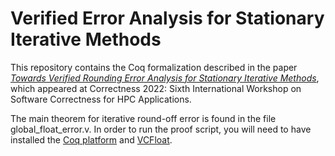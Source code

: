 # Verified Error Analysis for Stationary Iterative Methods

This repository contains the Coq formalization described in the paper *[Towards Verified Rounding Error Analysis for
Stationary Iterative Methods](https://github.com/VeriNum/iterative_methods/blob/main/correctness_workshop_paper.pdf)*, which appeared at Correctness 2022: Sixth International Workshop on Software Correctness for HPC Applications.

The main theorem for iterative round-off error is found in the file global_float_error.v. In order to run the proof script, you will need to have installed the [Coq platform](https://github.com/coq/platform) and [VCFloat](https://github.com/VeriNum/vcfloat).
